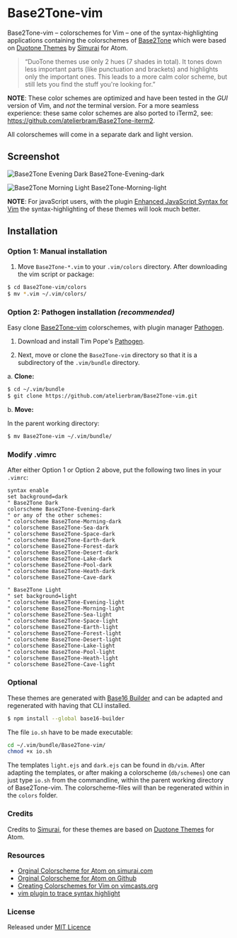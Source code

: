 # Base2Tone-vim

Base2Tone-vim – colorschemes for Vim – one of the syntax-highlighting applications containing the colorschemes of [Base2Tone](http://base2t.one) which were based on [Duotone Themes](http://simurai.com/projects/2016/01/01/duotone-themes/) by [Simurai](http://simurai.com/) for Atom.
> “DuoTone themes use only 2 hues (7 shades in total). It tones down less important parts (like punctuation and brackets) and highlights only the important ones. This leads to a more calm color scheme, but still lets you find the stuff you're looking for.”


**NOTE**: These color schemes are optimized and have been tested in the _GUI_ version of Vim, and _not_ the terminal version. For a more seamless experience: these same color schemes are also ported to iTerm2, see: <https://github.com/atelierbram/Base2Tone-iterm2>.

All colorschemes will come in a separate dark and light version.

## Screenshot
![Base2Tone Evening Dark](http://base2t.one/assets/img/png/Base2Tone-Evening-dark-vim_940x640.png) 
Base2Tone-Evening-dark

![Base2Tone Morning Light](http://base2t.one/assets/img/png/Base2Tone-Morning-light-vim_940x640.png) 
Base2Tone-Morning-light

**NOTE**: For javaScript users, with the plugin [Enhanced JavaScript Syntax for Vim](https://github.com/jelera/vim-javascript-syntax) the syntax-highlighting of these themes will look much better.

## Installation

### Option 1: Manual installation

1.  Move `Base2Tone-*.vim` to your `.vim/colors` directory. After downloading the
vim script or package:

```bash
$ cd Base2Tone-vim/colors
$ mv *.vim ~/.vim/colors/
```

### Option 2: Pathogen installation ***(recommended)***
Easy clone [Base2Tone-vim](https://github.com/atelierbram/Base2Tone-vim) colorschemes, with plugin manager [Pathogen].

1.  Download and install Tim Pope's [Pathogen].

2.  Next, move or clone the `Base2Tone-vim` directory so that it is
a subdirectory of the `.vim/bundle` directory.

a. **Clone:**

```bash
$ cd ~/.vim/bundle
$ git clone https://github.com/atelierbram/Base2Tone-vim.git
```

b. **Move:**

In the parent working directory:

```bash
$ mv Base2Tone-vim ~/.vim/bundle/
```

### Modify .vimrc

After either Option 1 or Option 2 above, put the following two lines in your
`.vimrc`:

```vim
syntax enable
set background=dark
" Base2Tone Dark
colorscheme Base2Tone-Evening-dark
" or any of the other schemes:
" colorscheme Base2Tone-Morning-dark
" colorscheme Base2Tone-Sea-dark
" colorscheme Base2Tone-Space-dark
" colorscheme Base2Tone-Earth-dark
" colorscheme Base2Tone-Forest-dark
" colorscheme Base2Tone-Desert-dark
" colorscheme Base2Tone-Lake-dark
" colorscheme Base2Tone-Pool-dark
" colorscheme Base2Tone-Heath-dark
" colorscheme Base2Tone-Cave-dark

" Base2Tone Light
" set background=light
" colorscheme Base2Tone-Evening-light
" colorscheme Base2Tone-Morning-light
" colorscheme Base2Tone-Sea-light
" colorscheme Base2Tone-Space-light
" colorscheme Base2Tone-Earth-light
" colorscheme Base2Tone-Forest-light
" colorscheme Base2Tone-Desert-light
" colorscheme Base2Tone-Lake-light
" colorscheme Base2Tone-Pool-light
" colorscheme Base2Tone-Heath-light
" colorscheme Base2Tone-Cave-light
```


### Optional

These themes are generated with [Base16 Builder](https://github.com/base16-builder/base16-builder) and can be adapted and regenerated with having that CLI installed.

```bash
$ npm install --global base16-builder
```

The file `io.sh` have to be made executable:

```bash
cd ~/.vim/bundle/Base2Tone-vim/
chmod +x io.sh
```

The templates `light.ejs` and `dark.ejs` can be found in `db/vim`.
After adapting the templates, or after making a colorscheme (`db/schemes`) one can just type `io.sh` from the commandline, within the parent working directory of Base2Tone-vim. The colorscheme-files will than be regenerated within in the `colors` folder.

### Credits
Credits to [Simurai](http://simurai.com/), for these themes are based on [Duotone Themes](http://simurai.com/projects/2016/01/01/duotone-themes/) for Atom.

### Resources
- [Orginal Colorscheme for Atom on simurai.com](http://simurai.com/projects/2016/01/01/duotone-themes/)
- [Orginal Colorscheme for Atom on Github](https://github.com/simurai/duotone-dark-syntax/blob/master/styles/colors.less)
- [Creating Colorschemes for Vim on vimcasts.org](http://vimcasts.org/episodes/creating-colorschemes-for-vim/)
- [vim plugin to trace syntax highlight](https://github.com/gerw/vim-HiLinkTrace)

### License
Released under [MIT Licence](http://atelierbram.mit-license.org)

[Pathogen]: https://github.com/tpope/vim-pathogen
